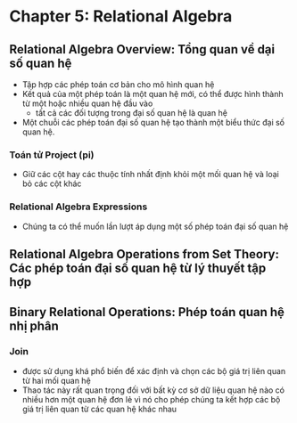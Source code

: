 # Chapter 5: Relational Algebra

## Relational Algebra Overview: Tổng quan về dại số quan hệ

- Tập hợp các phép toán cơ bản cho mô hình quan hệ
- Kết quả của một phép toán là một quan hệ mới, có thể được hình thành từ một hoặc nhiều quan hệ đầu vào
    - tất cả các đối tượng trong đại số quan hệ là quan hệ
- Một chuỗi các phép toán đại số quan hệ tạo thành một biểu thức đại số quan hệ.

### Toán tử Project (pi)

- Giữ các cột hay các thuộc tính nhất định khỏi một mối quan hệ và loại bỏ các cột khác

### Relational Algebra Expressions

- Chúng ta có thể muốn lần lượt áp dụng một số phép toán đại số quan hệ

## Relational Algebra Operations from Set Theory: Các phép toán đại số quan hệ từ lý thuyết tập hợp

## Binary Relational Operations: Phép toán quan hệ nhị phân

### Join

- được sử dụng khá phổ biến để xác định và chọn các bộ giá trị liên quan từ hai mối quan hệ
- Thao tác này rất quan trọng đối với bất kỳ cơ sở dữ liệu quan hệ nào có nhiều hơn một quan hệ đơn lẻ vì nó cho phép chúng ta kết hợp các bộ giá trị liên quan từ các quan hệ khác nhau